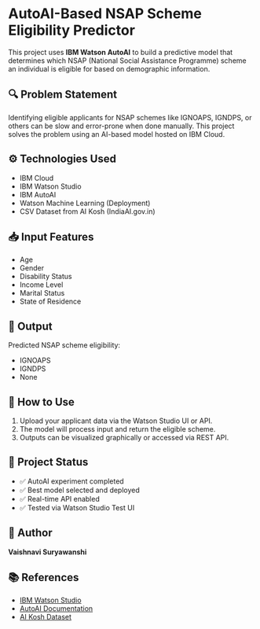 # AutoAI-Based NSAP Scheme Eligibility Predictor

This project uses **IBM Watson AutoAI** to build a predictive model that determines which NSAP (National Social Assistance Programme) scheme an individual is eligible for based on demographic information.

## 🔍 Problem Statement
Identifying eligible applicants for NSAP schemes like IGNOAPS, IGNDPS, or others can be slow and error-prone when done manually. This project solves the problem using an AI-based model hosted on IBM Cloud.

## ⚙️ Technologies Used
- IBM Cloud
- IBM Watson Studio
- IBM AutoAI
- Watson Machine Learning (Deployment)
- CSV Dataset from AI Kosh (IndiaAI.gov.in)

## 📥 Input Features
- Age
- Gender
- Disability Status
- Income Level
- Marital Status
- State of Residence

## 🎯 Output
Predicted NSAP scheme eligibility:
- IGNOAPS
- IGNDPS
- None

## 🚀 How to Use
1. Upload your applicant data via the Watson Studio UI or API.
2. The model will process input and return the eligible scheme.
3. Outputs can be visualized graphically or accessed via REST API.

## 🧪 Project Status
- ✅ AutoAI experiment completed
- ✅ Best model selected and deployed
- ✅ Real-time API enabled
- ✅ Tested via Watson Studio Test UI

## 📄 Author
**Vaishnavi Suryawanshi**

## 📚 References
- [IBM Watson Studio](https://www.ibm.com/cloud/watson-studio)
- [AutoAI Documentation](https://dataplatform.cloud.ibm.com/docs/content/wsj/autoai/autoai-overview.html)
- [AI Kosh Dataset](https://aikosh.indiaai.gov.in/)
